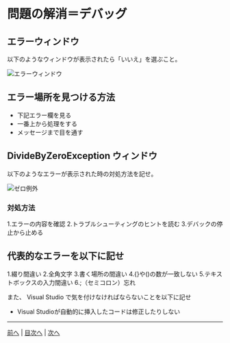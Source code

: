 # 問題の解消＝デバッグ

## エラーウィンドウ
以下のようなウィンドウが表示されたら「いいえ」を選ぶこと。

![エラーウィンドウ](imgs/0300.png)

## エラー場所を見つける方法
 - 下記エラー欄を見る
 - 一番上から処理をする
 - メッセージまで目を通す
 
## DivideByZeroException ウィンドウ
以下のようなエラーが表示された時の対処方法を記せ。

![ゼロ例外](imgs/0301.png)

### 対処方法
1.エラーの内容を確認
2.トラブルシューティングのヒントを読む
3.デバックの停止から止める

## 代表的なエラーを以下に記せ
1.綴り間違い
2.全角文字
3.書く場所の間違い
4.{}や()の数が一致しない
5.テキストボックスの入力間違い
6.;（セミコロン）忘れ

また、 Visual Studio で気を付けなければならないことを以下に記せ
- Visual Studioが自動的に挿入したコードは修正したりしない

---

[前へ](README.md#%E3%83%97%E3%83%AD%E3%82%B0%E3%83%A9%E3%83%9F%E3%83%B3%E3%82%B0%E3%81%AE%E8%82%9D) | [目次へ](README.md#%E7%9B%AE%E6%AC%A1) | [次へ](04.md)
